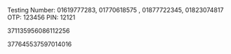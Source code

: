 Testing Number: 01619777283, 01770618575 , 01877722345, 01823074817
OTP: 123456
PIN: 12121

371135956086112256

377645537597014016




